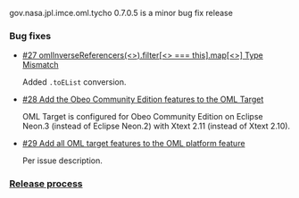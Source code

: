 gov.nasa.jpl.imce.oml.tycho 0.7.0.5 is a minor bug fix release

### Bug fixes

- [#27 omlInverseReferencers\(<>\)\.filter\[<> === this\].map\[<>\] Type Mismatch](https://github.com/JPL-IMCE/gov.nasa.jpl.imce.oml.tycho/issues/27)

	Added `.toEList` conversion.
	
- [#28 Add the Obeo Community Edition features to the OML Target](https://github.com/JPL-IMCE/gov.nasa.jpl.imce.oml.tycho/issues/28)

	OML Target is configured for Obeo Community Edition on Eclipse Neon.3 (instead of Eclipse Neon.2) with Xtext 2.11 (instead of Xtext 2.10).
	
- [#29 Add all OML target features to the OML platform feature](https://github.com/JPL-IMCE/gov.nasa.jpl.imce.oml.tycho/issues/29)

	Per issue description.
	
### [Release process](releaseProcess.markdown)
